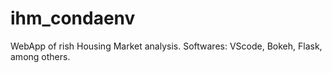 # ihm_condaenv
WebApp of rish Housing Market analysis. Softwares: VScode, Bokeh, Flask, among others.
